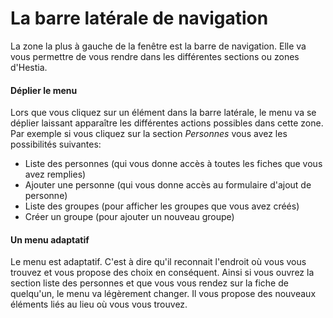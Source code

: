 # La barre latérale de navigation

La zone la plus à gauche de la fenêtre est la barre de navigation. Elle va vous permettre de vous rendre dans les différentes sections ou zones d'Hestia. 

#### Déplier le menu
Lors que vous cliquez sur un élément dans la barre latérale, le menu va se déplier laissant apparaître les différentes actions possibles dans cette zone. Par exemple si vous cliquez sur la section *Personnes* vous avez les possibilités suivantes: 

* Liste des personnes (qui vous donne accès à toutes les fiches que vous avez remplies)
* Ajouter une personne (qui vous donne accès au formulaire d'ajout de personne)
* Liste des groupes (pour afficher les groupes que vous avez créés)
* Créer un groupe (pour ajouter un nouveau groupe)

#### Un menu adaptatif
Le menu est adaptatif. C'est à dire qu'il reconnait l'endroit où vous vous trouvez et vous propose des choix en conséquent. Ainsi si vous ouvrez la section liste des personnes et que vous vous rendez sur la fiche de quelqu'un, le menu va légèrement changer. Il vous propose des nouveaux éléments liés au lieu où vous vous trouvez.
